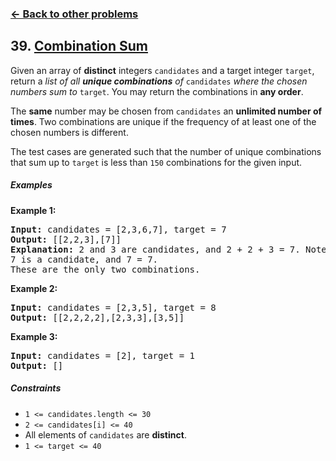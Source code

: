 ### [&#8592; Back to other problems](../../README.md)

## 39. [Combination Sum](https://leetcode.com/problems/combination-sum/)

Given an array of **distinct** integers `candidates` and a target integer `target`, return a *list
of all **unique combinations** of* `candidates` *where the chosen numbers sum to* `target`. You may
return the combinations in **any order**.

The **same** number may be chosen from `candidates` an **unlimited number of times**. Two
combinations are unique if the frequency of at least one of the chosen numbers is different.

The test cases are generated such that the number of unique combinations that sum up to `target` is
less than `150` combinations for the given input.

##### Examples

**Example 1:**

<pre>
<b>Input:</b> candidates = [2,3,6,7], target = 7
<b>Output:</b> [[2,2,3],[7]]
<b>Explanation:</b> 2 and 3 are candidates, and 2 + 2 + 3 = 7. Note that 2 can be used multiple times.
7 is a candidate, and 7 = 7.
These are the only two combinations.
</pre>

**Example 2:**

<pre>
<b>Input:</b> candidates = [2,3,5], target = 8
<b>Output:</b> [[2,2,2,2],[2,3,3],[3,5]]
</pre>

**Example 3:**

<pre>
<b>Input:</b> candidates = [2], target = 1
<b>Output:</b> []
</pre>

##### Constraints

* <code>1 <= candidates.length <= 30</code>
* <code>2 <= candidates[i] <= 40</code>
* All elements of `candidates` are **distinct**.
* <code>1 <= target <= 40</code>
